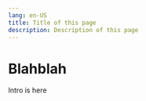 ```yaml
---
lang: en-US
title: Title of this page
description: Description of this page
---
```


# Blahblah

Intro is here